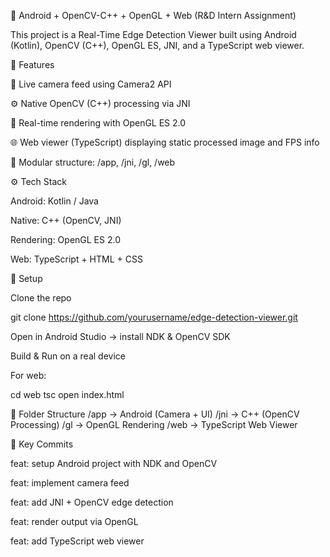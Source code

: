 🧠 Android + OpenCV-C++ + OpenGL + Web (R&D Intern Assignment)

This project is a Real-Time Edge Detection Viewer built using Android (Kotlin), OpenCV (C++), OpenGL ES, JNI, and a TypeScript web viewer.

🚀 Features

📸 Live camera feed using Camera2 API

⚙️ Native OpenCV (C++) processing via JNI

🎨 Real-time rendering with OpenGL ES 2.0

🌐 Web viewer (TypeScript) displaying static processed image and FPS info

💾 Modular structure: /app, /jni, /gl, /web

⚙️ Tech Stack

Android: Kotlin / Java

Native: C++ (OpenCV, JNI)

Rendering: OpenGL ES 2.0

Web: TypeScript + HTML + CSS

🧠 Setup

Clone the repo

git clone https://github.com/yourusername/edge-detection-viewer.git


Open in Android Studio → install NDK & OpenCV SDK

Build & Run on a real device

For web:

cd web
tsc
open index.html

📁 Folder Structure
/app  → Android (Camera + UI)
/jni  → C++ (OpenCV Processing)
/gl   → OpenGL Rendering
/web  → TypeScript Web Viewer

🧱 Key Commits

feat: setup Android project with NDK and OpenCV

feat: implement camera feed

feat: add JNI + OpenCV edge detection

feat: render output via OpenGL

feat: add TypeScript web viewer
